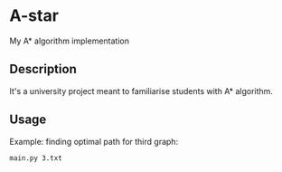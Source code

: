 # A-star
My A* algorithm implementation

## Description

It's a university project meant to familiarise students with A* algorithm.

## Usage

Example: finding optimal path for third graph:

```bash
main.py 3.txt
```
